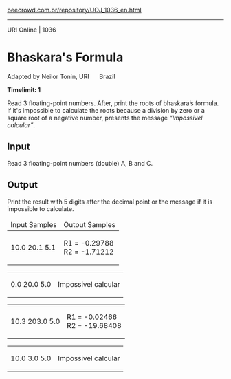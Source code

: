<p><a href="https://www.beecrowd.com.br/repository/UOJ_1036_en.html">beecrowd.com.br/repository/UOJ_1036_en.html</a></p><hr>
<div>
  <span>URI Online | 1036</span>
  <h1>Bhaskara's Formula</h1>
  <div><p>
     Adapted by Neilor Tonin, URI <img alt="" src="https://resources.beecrowd.com.br/gallery/images/flags/br.gif" style="width: 16px; height: 11px; "> Brazil</p>
  </div>
  <strong>Timelimit: 1</strong>
</div>
<div>
<div>
  <p>
   Read 3 floating-point numbers. After, print the roots of bhaskara’s formula. If it's impossible to calculate the roots because a division by zero or a square root of a negative number, presents the message <em>“Impossivel calcular”</em>.</p>
</div>
<h2>Input</h2>
<div>
  <p>
   Read 3 floating-point numbers (double) A, B and C.</p>
</div>
<h2>Output</h2>
<div>
  <p>
   Print the result with 5 digits after the decimal point or the message if it is impossible to calculate.</p>
</div>
<div></div>
  <table>
    <thead>
      <tr>
        <td>Input Samples</td>
        <td>Output Samples</td>
      </tr>
    </thead>
    <tbody>
      <tr>
        <td>
          <p>
           10.0 20.1 5.1</p>
        </td>
        <td>
          <p>
           R1 = -0.29788<br>
           R2 = -1.71212</p>
        </td>
      </tr>
    </tbody>
  </table>
  <table>
    <tbody>
      <tr>
        <td>
          <p>
           0.0 20.0 5.0</p>
        </td>
        <td>
          <p>
           Impossivel calcular</p>
        </td>
      </tr>
    </tbody>
  </table>
  <table>
    <tbody>
      <tr>
        <td>
          <p>
           10.3 203.0 5.0</p>
        </td>
        <td>
          <p>
           R1 = -0.02466<br>
           R2 = -19.68408</p>
        </td>
      </tr>
    </tbody>
  </table>
  <table>
    <tbody>
      <tr>
        <td>
          <p>
           10.0 3.0 5.0</p>
        </td>
        <td>
          <p>
           Impossivel calcular</p>
        </td>
      </tr>
    </tbody>
  </table>
</div>
